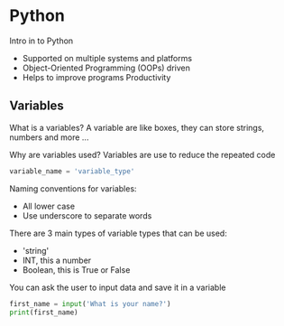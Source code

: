 # Python

Intro in to Python
 
- Supported on multiple systems and platforms 
- Object-Oriented Programming (OOPs) driven
- Helps to improve programs Productivity

## Variables 

What is a variables?
A variable are like boxes, they can store strings, numbers and more ...

Why are variables used? 
Variables are use to reduce the repeated code

```python
variable_name = 'variable_type'
```

Naming conventions for variables:
- All lower case
- Use underscore to separate words 

There are 3 main types of variable types that can be used:
- 'string'
- INT, this a number
- Boolean, this is True or False 

You can ask the user to input data and save it in a variable
```python
first_name = input('What is your name?')
print(first_name)

```


